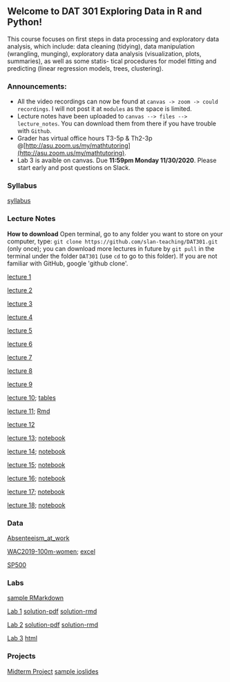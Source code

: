 ## Welcome to DAT 301 Exploring Data in R and Python!

This course focuses on first steps in data processing and exploratory data analysis, which include: data cleaning (tidying), data manipulation (wrangling, munging), exploratory data analysis (visualization, plots, summaries), as well as some statis- tical procedures for model fitting and predicting (linear regression models, trees, clustering).

### Announcements:

* All the video recordings can now be found at `canvas -> zoom -> could recordings`. I will not post it at `modules` as the space is limited.
* Lecture notes have been uploaded to `canvas --> files --> lecture_notes`. You can download them from there if you have trouble with `Github`.
* Grader has virtual office hours T3-5p & Th2-3p @[http://asu.zoom.us/my/mathtutoring](http://asu.zoom.us/my/mathtutoring).
* Lab 3 is avaible on canvas. Due **11:59pm Monday 11/30/2020**. Please start early and post questions on Slack.

### Syllabus

[syllabus](https://github.com/slan-teaching/DAT301/blob/master/syllabus_DAT301.pdf)

### Lecture Notes

**How to download** Open terminal, go to any folder you want to store on your computer, type: `git clone https://github.com/slan-teaching/DAT301.git` (only once); you can download more lectures in future by `git pull` in the terminal under the folder `DAT301` (use `cd` to go to this folder). If you are not familiar with GitHub, google 'github clone'.

[lecture 1](https://github.com/slan-teaching/DAT301/blob/master/lecture_notes/Lec1-getting-started-with-R.pdf)

[lecture 2](https://github.com/slan-teaching/DAT301/blob/master/lecture_notes/Lec2-rand-vars-and-data.html)

[lecture 3](https://github.com/slan-teaching/DAT301/blob/master/lecture_notes/Lec3-basic-plots.html)

[lecture 4](https://github.com/slan-teaching/DAT301/blob/master/lecture_notes/Lec4-basic-workflow.html)

[lecture 5](https://github.com/slan-teaching/DAT301/blob/master/lecture_notes/Lec5-apply-family.html)

[lecture 6](https://github.com/slan-teaching/DAT301/blob/master/lecture_notes/Lec6-more-data-manipulation.html)

[lecture 7](https://github.com/slan-teaching/DAT301/blob/master/lecture_notes/Lec7-rmarkdown.html)

[lecture 8](https://github.com/slan-teaching/DAT301/blob/master/lecture_notes/Lec8-Regression.html)

[lecture 9](https://github.com/slan-teaching/DAT301/blob/master/lecture_notes/Lec9-Ioslides-and-Plotly.html)

[lecture 10](https://github.com/slan-teaching/DAT301/blob/master/lecture_notes/Lec10-ggplot2.html); [tables](https://github.com/slan-teaching/DAT301/blob/master/misc/table_ex.html)

[lecture 11](https://github.com/slan-teaching/DAT301/blob/master/lecture_notes/Lec11-animation.html); [Rmd](https://github.com/slan-teaching/DAT301/blob/master/lecture_notes/Lec11-animation.Rmd)

[lecture 12](https://github.com/slan-teaching/DAT301/blob/master/lecture_notes/Lec12-shiny.Rmd)

[lecture 13](https://github.com/slan-teaching/DAT301/blob/master/lecture_notes/Lec13-Getting-started-with-iPython-Notebook.html);  [notebook](https://github.com/slan-teaching/DAT301/blob/master/lecture_notes/Lec13-Getting-started-with-iPython-Notebook.ipynb)

[lecture 14](https://github.com/slan-teaching/DAT301/blob/master/lecture_notes/Lec14-Data-Structures-and-Functions.html);  [notebook](https://github.com/slan-teaching/DAT301/blob/master/lecture_notes/Lec14-Data-Structures-and-Functions.ipynb)

[lecture 15](https://github.com/slan-teaching/DAT301/blob/master/lecture_notes/Lec15-Numpy-w-Matplotlib.html);  [notebook](https://github.com/slan-teaching/DAT301/blob/master/lecture_notes/Lec15-Numpy-w-Matplotlib.ipynb)

[lecture 16](https://github.com/slan-teaching/DAT301/blob/master/lecture_notes/Lec16-ch05-Pandas.html);  [notebook](https://github.com/slan-teaching/DAT301/blob/master/lecture_notes/Lec16-ch05-Pandas.ipynb)

[lecture 17](https://github.com/slan-teaching/DAT301/blob/master/lecture_notes/Lec17-Web-Scraping.html);  [notebook](https://github.com/slan-teaching/DAT301/blob/master/lecture_notes/Lec17-Web-Scraping.ipynb)

[lecture 18](https://github.com/slan-teaching/DAT301/blob/master/lecture_notes/Lec18-Matplotlib-and-Seaborn.html);  [notebook](https://github.com/slan-teaching/DAT301/blob/master/lecture_notes/Lec18-Matplotlib-and-Seaborn.ipynb)

### Data

[Absenteeism_at_work](https://github.com/slan-teaching/DAT301/blob/master/assignments/Absenteeism_at_work.csv)

[WAC2019-100m-women](https://github.com/slan-teaching/DAT301/blob/master/lecture_notes/WAC2019-100m-women.csv);  [excel](https://github.com/slan-teaching/DAT301/blob/master/lecture_notes/WAC2019-100m-women.xlsx)

[SP500](https://github.com/slan-teaching/DAT301/blob/master/lecture_notes/spx.csv)

### Labs

[sample RMarkdown](https://github.com/slan-teaching/DAT301/blob/master/assignments/Sample.Rmd)

[Lab 1](https://github.com/slan-teaching/DAT301/blob/master/assignments/Lab1.pdf)    [solution-pdf](https://github.com/slan-teaching/DAT301/blob/master/assignments/Lab1-solution.pdf)    [solution-rmd](https://github.com/slan-teaching/DAT301/blob/master/assignments/Lab1-solution.Rmd)

[Lab 2](https://github.com/slan-teaching/DAT301/blob/master/assignments/Lab2.pdf)    [solution-pdf](https://github.com/slan-teaching/DAT301/blob/master/assignments/lab2-solution.pdf)    [solution-rmd](https://github.com/slan-teaching/DAT301/blob/master/assignments/lab2-solution.Rmd)

[Lab 3](https://github.com/slan-teaching/DAT301/blob/master/assignments/Lab3.ipynb)    [html](https://github.com/slan-teaching/DAT301/blob/master/assignments/Lab3.html)

### Projects

[Midterm Project](https://github.com/slan-teaching/DAT301/blob/master/projects/Midterm.html)    [sample ioslides](https://github.com/slan-teaching/DAT301/blob/master/projects/Midterm.Rmd)
